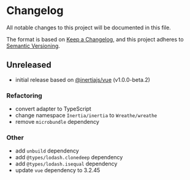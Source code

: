 # Changelog

All notable changes to this project will be documented in this file.

The format is based on [Keep a Changelog](https://keepachangelog.com/), and this
project adheres to [Semantic Versioning](https://semver.org/).

## Unreleased

- initial release based on [@inertiajs/vue](https://github.com/inertiajs/inertia) (v1.0.0-beta.2)

### Refactoring

- convert adapter to TypeScript
- change namespace `Inertia/inertia` to `Wreathe/wreathe`
- remove `microbundle` dependency

### Other

- add `unbuild` dependency
- add `@types/lodash.clonedeep` dependency
- add `@types/lodash.isequal` dependency
- update `vue` dependency to 3.2.45
